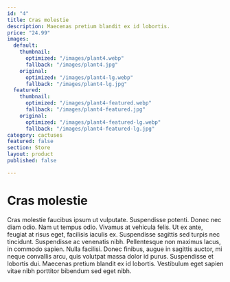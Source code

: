 ```yaml
---
id: "4"
title: Cras molestie
description: Maecenas pretium blandit ex id lobortis.
price: "24.99"
images:
  default:
    thumbnail:
      optimized: "/images/plant4.webp"
      fallback: "/images/plant4.jpg"
    original:
      optimized: "/images/plant4-lg.webp"
      fallback: "/images/plant4-lg.jpg"
  featured:
    thumbnail:
      optimized: "/images/plant4-featured.webp"
      fallback: "/images/plant4-featured.jpg"
    original:
      optimized: "/images/plant4-featured-lg.webp"
      fallback: "/images/plant4-featured-lg.jpg"
category: cactuses
featured: false
section: Store
layout: product
published: false

---
```

# Cras molestie

Cras molestie faucibus ipsum ut vulputate. Suspendisse potenti. Donec nec diam odio. Nam ut tempus odio. Vivamus at vehicula felis. Ut ex ante, feugiat at risus eget, facilisis iaculis ex. Suspendisse sagittis sed turpis nec tincidunt. Suspendisse ac venenatis nibh. Pellentesque non maximus lacus, in commodo sapien. Nulla facilisi. Donec finibus, augue in sagittis auctor, mi neque convallis arcu, quis volutpat massa dolor id purus. Suspendisse et lobortis dui. Maecenas pretium blandit ex id lobortis. Vestibulum eget sapien vitae nibh porttitor bibendum sed eget nibh.